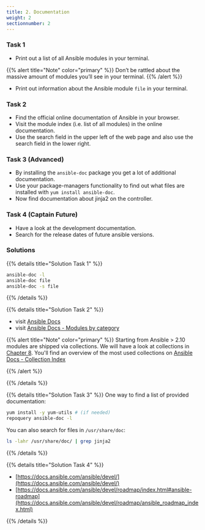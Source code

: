 ```yaml
---
title: 2. Documentation
weight: 2
sectionnumber: 2
---
```


### Task 1

* Print out a list of all Ansible modules in your terminal.

{{% alert title="Note" color="primary" %}}
Don’t be rattled about the massive amount of modules you’ll see in your terminal.
{{% /alert %}}

* Print out information about the Ansible module `file` in your terminal.

### Task 2

* Find the official online documentation of Ansible in your browser.
* Visit the module index (i.e. list of all modules) in the online documentation.
* Use the search field in the upper left of the web page and also use the search field in the lower right.

### Task 3 (Advanced)

* By installing the `ansible-doc` package you get a lot of additional documentation.
* Use your package-managers functionality to find out what files are installed with `yum install ansible-doc`.
* Now find documentation about jinja2 on the controller.

### Task 4 (Captain Future)

* Have a look at the development documentation.
* Search for the release dates of future ansible versions.

### Solutions

{{% details title="Solution Task 1" %}}
```bash
ansible-doc -l
ansible-doc file
ansible-doc -s file
```
{{% /details %}}

{{% details title="Solution Task 2" %}}

* visit [Ansible Docs](https://docs.ansible.com/)
* visit [Ansible Docs - Modules by category](https://docs.ansible.com/ansible/2.9/modules/modules_by_category.html)

{{% alert title="Note" color="primary" %}}
Starting from Ansible > 2.10 modules are shipped via collections. We will have a look at collections in [Chapter 8](../08). You'll find an overview of the most used collections on [Ansible Docs - Collection Index](https://docs.ansible.com/ansible/latest/collections/index.html)

{{% /alert %}}

{{% /details %}}

{{% details title="Solution Task 3" %}}
One way to find a list of provided documentation:
```bash
yum install -y yum-utils # (if needed)
repoquery ansible-doc -l
```

You can also search for files in `/usr/share/doc`:
```bash
ls -lahr /usr/share/doc/ | grep jinja2
```
{{% /details %}}

{{% details title="Solution Task 4" %}}

* [https://docs.ansible.com/ansible/devel/](https://docs.ansible.com/ansible/devel/)
* [https://docs.ansible.com/ansible/devel/roadmap/index.html#ansible-roadmap](https://docs.ansible.com/ansible/devel/roadmap/ansible_roadmap_index.html)

{{% /details %}}
